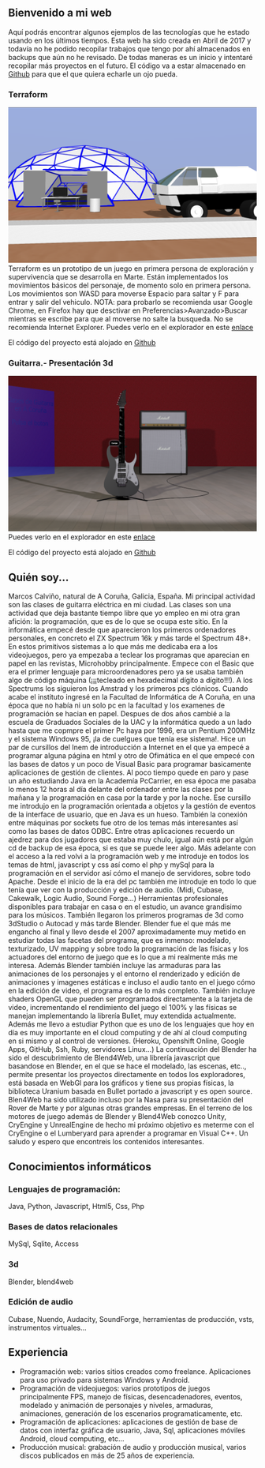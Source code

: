 ## Bienvenido a mi web

Aquí podrás encontrar algunos ejemplos de las tecnologías que he estado usando en los últimos tiempos. Esta web ha sido creada en Abril de 2017 y todavía no he podido recopilar trabajos que tengo por ahí almacenados en backups que aún no he revisado. De todas maneras es un inicio y intentaré recopilar más proyectos en el futuro. El código va a estar almacenado en [Github](https://github.com/MarcosCalvi) para que el que quiera echarle un ojo pueda.

### Terraform
![terraform](assets/terraform_01.png)
Terraform es un prototipo de un juego en primera persona de exploración y supervivencia que se desarrolla en Marte. Están implementados los movimientos básicos del personaje, de momento solo en primera persona. 
Los movimientos son WASD para moverse Espacio para saltar y F para entrar y salir del vehiculo. 
NOTA: para probarlo se recomienda usar Google Chrome, en Firefox hay que desctivar en Preferencias>Avanzado>Buscar mientras se escribe para que al moverse no salte la busqueda. No se recomienda Internet Explorer. 
Puedes verlo en el explorador en este [enlace](https://marcoscalvi.github.io/Terraform/)

El código del proyecto está alojado en [Github](https://github.com/MarcosCalvi/Terraform)

### Guitarra.- Presentación 3d
![terraform](assets/guitar_presentation_01.png)
Puedes verlo en el explorador en este [enlace](https://marcoscalvi.github.io/GuitarPresentation/)

El código del proyecto está alojado en [Github](https://github.com/MarcosCalvi/GuitarPresentation)

## Quién soy...
Marcos Calviño, natural de A Coruña, Galicia, España. Mi principal actividad son las clases de guitarra eléctrica en mi ciudad. Las clases son una actividad que deja bastante tiempo libre que yo empleo en mi otra gran afición: la programación, que es de lo que se ocupa este sitio. 
En la informática empecé desde que aparecieron los primeros ordenadores personales, en concreto el ZX Spectrum 16k y más tarde el Spectrum 48+. En estos primitivos sistemas a lo que más me dedicaba era a los videojuegos, pero ya empezaba a teclear los programas que aparecian en papel en las revistas, Microhobby principalmente. Empece con el Basic que era el primer lenguaje para microordenadores pero ya se usaba también algo de código máquina (¡¡¡tecleado en hexadecimal dígito a dígito!!!). A los Spectrums los siguieron los Amstrad y los primeros pcs clónicos. Cuando acabe el instituto ingresé en la Facultad de Informática de A Coruña, en una época que no había ni un solo pc en la facultad y los examenes de programación se hacian en papel. Despues de dos años cambié a la escuela de Graduados Sociales de la UAC y la informática quedo a un lado hasta que me copmpre el primer Pc haya por 1996, era un Pentium 200MHz y el sistema Windows 95, ¡la de cuelgues que tenía ese sistema!. Hice un par de cursillos del Inem de introducción a Internet en el que ya empecé a programar alguna página en html y otro de Ofimática en el que empecé con las bases de datos y un poco de Visual Basic para programar basicamente aplicaciones de gestión de clientes. Al poco tiempo quede en paro y pase un año estudiando Java en la Academía PcCarrier, en esa época me pasaba lo menos 12 horas al día delante del ordenador entre las clases por la mañana y la programación en casa por la tarde y por la noche. Ese cursillo me introdujo en la programación orientada a objetos y la gestión de eventos de la interface de usuario, que en Java es un hueso. También la conexión entre máquinas por sockets fue otro de los temas más interesantes así como las bases de datos ODBC. Entre otras aplicaciones recuerdo un ajedrez para dos jugadores que estaba muy chulo, igual aún está por algún cd de backup de esa época, si es que se puede leer algo. Más adelante con el acceso a la red volvi a la programación web y me introduje en todos los temas de html, javascript y css así como el php y mySql para la programación en el servidor así cómo el manejo de servidores, sobre todo Apache. Desde el inicio de la era del pc también me introduje en todo lo que tenía que ver con la producción y edición de audio. (Midi, Cubase, Cakewalk, Logic Audio, Sound Forge...) Herramientas profesionales disponibles para trabajar en casa o en el estudio, un avance grandisimo para los músicos. También llegaron los primeros programas de 3d como 3dStudio o Autocad y más tarde Blender. Blender fue el que más me engancho al final y llevo desde el 2007 aproximadamente muy metido en estudiar todas las facetas del programa, que es inmenso: modelado, texturizado, UV mapping y sobre todo la programación de las físicas y los actuadores del entorno de juego que es lo que a mi realmente más me interesa. Además Blender también incluye las armaduras para las animaciones de los personajes y el entorno el renderizado y edición de animaciones y imagenes estáticas e incluso el audio tanto en el juego cómo en la edición de video, el programa es de lo más completo. También incluye shaders OpenGL que pueden ser programados directamente a la tarjeta de video, incrementando el rendimiento del juego el 100% y las físicas se manejan implementando la librería Bullet, muy extendida actualmente. Además me llevo a estudiar Python que es uno de los lenguajes que hoy en día es muy importante en el cloud computing y de ahí al cloud computing en si mismo y al control de versiones. (Heroku, Openshift Online, Google Apps, GitHub, Ssh, Ruby, servidores Linux...) La continuación del Blender ha sido el descubrimiento de Blend4Web, una librería javascript que basandose en Blender, en el que se hace el modelado, las escenas, etc.., permite presentar los proyectos directamente en todos los exploradores, está basada en WebGl para los gráficos y tiene sus propias físicas, la biblioteca Uranium basada en Bullet portado a javascript y es open source. Blen4Web ha sido utilizado incluso por la Nasa para su presentación del Rover de Marte y por algunas otras grandes empresas. En el terreno de los motores de juego además de Blender y Blend4Web conozco Unity, CryEngine y UnrealEngine de hecho mi próximo objetivo es meterme con el CryEngine o el Lumberyard para aprender a programar en Visual C++.
Un saludo y espero que encontreis los contenidos interesantes.

## Conocimientos informáticos

### Lenguajes de programación: 
Java, Python, Javascript, Html5, Css, Php
### Bases de datos relacionales
MySql, Sqlite, Access
### 3d
Blender, blend4web
### Edición de audio
Cubase, Nuendo, Audacity, SoundForge, herramientas de producción, vsts, instrumentos virtuales...

## Experiencia
- Programación web: varios sitios creados como freelance. Aplicaciones para uso privado para sistemas Windows y Android.
- Programación de videojuegos: varios prototipos de juegos principalmente FPS, manejo de físicas, desencadenadores, eventos, modelado y animación de personajes y niveles, armaduras, animaciones, generación de los escenarios programaticamente, etc. 
- Programación de aplicaciones: aplicaciones de gestión de base de datos con interfaz gráfica de usuario, Java, Sql, aplicaciones móviles Android, cloud computing, etc...
- Producción musical: grabación de audio y producción musical, varios discos publicados en más de 25 años de experiencia.  
